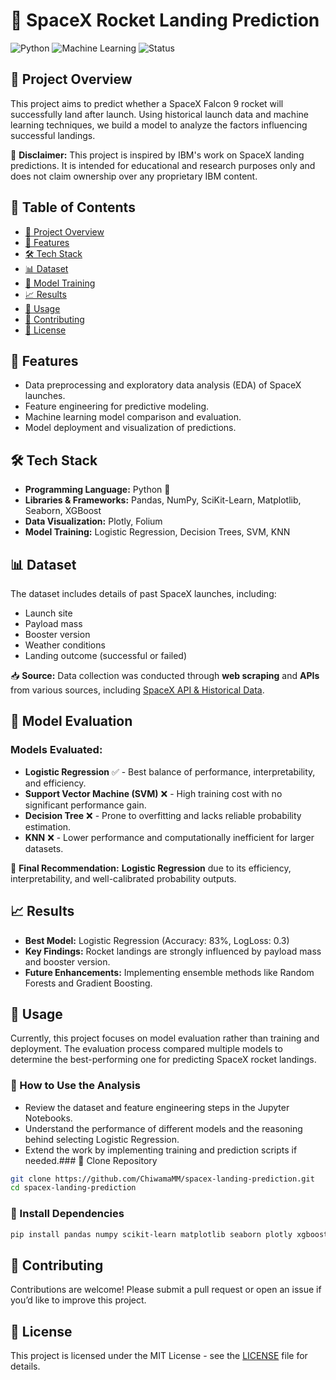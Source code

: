 # 🚀 SpaceX Rocket Landing Prediction

![Python](https://img.shields.io/badge/Python-3.8%2B-blue) ![Machine Learning](https://img.shields.io/badge/Machine%20Learning-SciKit--Learn-orange) ![Status](https://img.shields.io/badge/Status-Completed-brightgreen)

## 📌 Project Overview
This project aims to predict whether a SpaceX Falcon 9 rocket will successfully land after launch. Using historical launch data and machine learning techniques, we build a model to analyze the factors influencing successful landings.

📢 **Disclaimer:** This project is inspired by IBM's work on SpaceX landing predictions. It is intended for educational and research purposes only and does not claim ownership over any proprietary IBM content.

## 📂 Table of Contents
- [📌 Project Overview](#-project-overview)
- [🧪 Features](#-features)
- [🛠️ Tech Stack](#-tech-stack)
- [📊 Dataset](#-dataset)
- [🚀 Model Training](#-model-training)
- [📈 Results](#-results)
- [📖 Usage](#-usage)
- [🤝 Contributing](#-contributing)
- [📜 License](#-license)

## 🧪 Features
- Data preprocessing and exploratory data analysis (EDA) of SpaceX launches.
- Feature engineering for predictive modeling.
- Machine learning model comparison and evaluation.
- Model deployment and visualization of predictions.

## 🛠️ Tech Stack
- **Programming Language:** Python 🐍
- **Libraries & Frameworks:** Pandas, NumPy, SciKit-Learn, Matplotlib, Seaborn, XGBoost
- **Data Visualization:** Plotly, Folium
- **Model Training:** Logistic Regression, Decision Trees, SVM, KNN

## 📊 Dataset
The dataset includes details of past SpaceX launches, including:
- Launch site
- Payload mass
- Booster version
- Weather conditions
- Landing outcome (successful or failed)

📥 **Source:** Data collection was conducted through **web scraping** and **APIs** from various sources, including [SpaceX API & Historical Data](https://www.kaggle.com/datasets/scoleman/spacex-launch-data).

## 🚀 Model Evaluation
### Models Evaluated:
- **Logistic Regression** ✅ - Best balance of performance, interpretability, and efficiency.
- **Support Vector Machine (SVM)** ❌ - High training cost with no significant performance gain.
- **Decision Tree** ❌ - Prone to overfitting and lacks reliable probability estimation.
- **KNN** ❌ - Lower performance and computationally inefficient for larger datasets.

🔹 **Final Recommendation:** **Logistic Regression** due to its efficiency, interpretability, and well-calibrated probability outputs.

## 📈 Results
- **Best Model:** Logistic Regression (Accuracy: 83%, LogLoss: 0.3)
- **Key Findings:** Rocket landings are strongly influenced by payload mass and booster version.
- **Future Enhancements:** Implementing ensemble methods like Random Forests and Gradient Boosting.

## 📖 Usage
Currently, this project focuses on model evaluation rather than training and deployment. The evaluation process compared multiple models to determine the best-performing one for predicting SpaceX rocket landings.

### 🔹 How to Use the Analysis
- Review the dataset and feature engineering steps in the Jupyter Notebooks.
- Understand the performance of different models and the reasoning behind selecting Logistic Regression.
- Extend the work by implementing training and prediction scripts if needed.### 🔹 Clone Repository
```bash
git clone https://github.com/ChiwamaMM/spacex-landing-prediction.git
cd spacex-landing-prediction
```

### 🔹 Install Dependencies
```bash
pip install pandas numpy scikit-learn matplotlib seaborn plotly xgboost folium
```



## 🤝 Contributing
Contributions are welcome! Please submit a pull request or open an issue if you’d like to improve this project.

## 📜 License
This project is licensed under the MIT License - see the [LICENSE](LICENSE) file for details.

